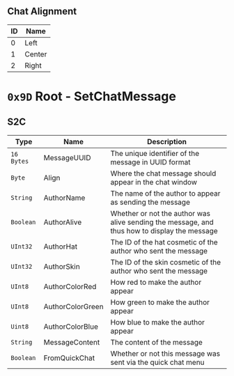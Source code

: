 ## Chat Alignment
| ID | Name |
|----|------|
| 0 | Left |
| 1 | Center |
| 2 | Right |

# `0x9D` Root - SetChatMessage

## S2C
| Type | Name | Description |
|------|------|-------------|
| `16 Bytes` | MessageUUID | The unique identifier of the message in UUID format |
| `Byte` | Align | Where the chat message should appear in the chat window |
| `String` | AuthorName | The name of the author to appear as sending the message |
| `Boolean` | AuthorAlive | Whether or not the author was alive sending the message, and thus how to display the message |
| `UInt32` | AuthorHat | The ID of the hat cosmetic of the author who sent the message |
| `UInt32` | AuthorSkin | The ID of the skin cosmetic of the author who sent the message |
| `UInt8` | AuthorColorRed | How red to make the author appear |
| `UInt8` | AuthorColorGreen | How green to make the author appear |
| `Uint8` | AuthorColorBlue | How blue to make the author appear |
| `String` | MessageContent | The content of the message |
| `Boolean` | FromQuickChat | Whether or not this message was sent via the quick chat menu |